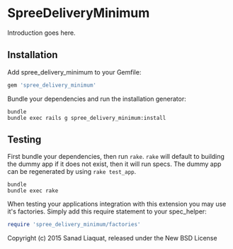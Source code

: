 SpreeDeliveryMinimum
====================

Introduction goes here.

Installation
------------

Add spree_delivery_minimum to your Gemfile:

```ruby
gem 'spree_delivery_minimum'
```

Bundle your dependencies and run the installation generator:

```shell
bundle
bundle exec rails g spree_delivery_minimum:install
```

Testing
-------

First bundle your dependencies, then run `rake`. `rake` will default to building the dummy app if it does not exist, then it will run specs. The dummy app can be regenerated by using `rake test_app`.

```shell
bundle
bundle exec rake
```

When testing your applications integration with this extension you may use it's factories.
Simply add this require statement to your spec_helper:

```ruby
require 'spree_delivery_minimum/factories'
```

Copyright (c) 2015 Sanad Liaquat, released under the New BSD License
